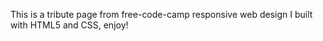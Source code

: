 This is a tribute page from free-code-camp responsive web design I built with HTML5 and CSS, enjoy!
